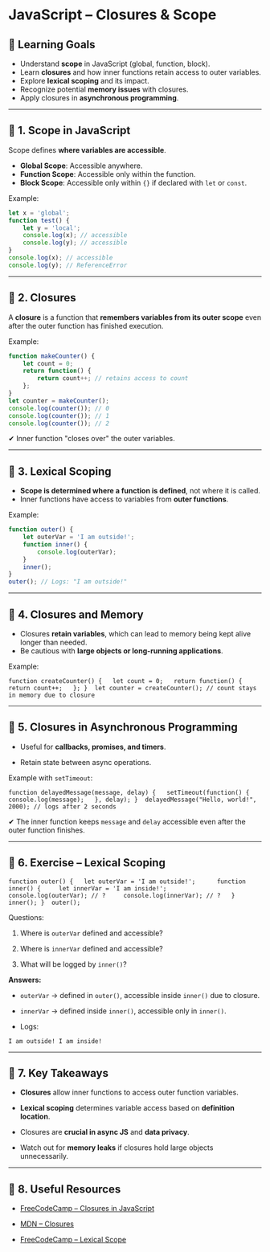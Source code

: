 # JavaScript – Closures & Scope

## 🎯 Learning Goals

- Understand **scope** in JavaScript (global, function, block).
- Learn **closures** and how inner functions retain access to outer variables.
- Explore **lexical scoping** and its impact.
- Recognize potential **memory issues** with closures.
- Apply closures in **asynchronous programming**.

---

## 🔹 1. Scope in JavaScript

Scope defines **where variables are accessible**.

- **Global Scope**: Accessible anywhere.
- **Function Scope**: Accessible only within the function.
- **Block Scope**: Accessible only within `{}` if declared with `let` or `const`.

Example:

```js
let x = 'global';  
function test() {  
	let y = 'local';   
	console.log(x); // accessible   
	console.log(y); // accessible 
}  
console.log(x); // accessible 
console.log(y); // ReferenceError
```

---

## 🔹 2. Closures

A **closure** is a function that **remembers variables from its outer scope** even after the outer function has finished execution.

Example:

```js
function makeCounter() {   
	let count = 0;   
	return function() {     
		return count++; // retains access to count   
	}; 
}  
let counter = makeCounter(); 
console.log(counter()); // 0 
console.log(counter()); // 1 
console.log(counter()); // 2
```

✔ Inner function "closes over" the outer variables.

---

## 🔹 3. Lexical Scoping

- **Scope is determined where a function is defined**, not where it is called.
- Inner functions have access to variables from **outer functions**.

Example:

```js
function outer() {   
	let outerVar = 'I am outside!';      
	function inner() {     
		console.log(outerVar);   
	}      
	inner(); 
}  
outer(); // Logs: "I am outside!"
```

---

## 🔹 4. Closures and Memory

- Closures **retain variables**, which can lead to memory being kept alive longer than needed.
- Be cautious with **large objects or long-running applications**.

Example:

```
function createCounter() {   let count = 0;   return function() {     return count++;   }; }  let counter = createCounter(); // count stays in memory due to closure
```

---

## 🔹 5. Closures in Asynchronous Programming

- Useful for **callbacks, promises, and timers**.
    
- Retain state between async operations.
    

Example with `setTimeout`:

`function delayedMessage(message, delay) {   setTimeout(function() {     console.log(message);   }, delay); }  delayedMessage("Hello, world!", 2000); // logs after 2 seconds`

✔ The inner function keeps `message` and `delay` accessible even after the outer function finishes.

---

## 🔹 6. Exercise – Lexical Scoping

`function outer() {   let outerVar = 'I am outside!';      function inner() {     let innerVar = 'I am inside!';     console.log(outerVar); // ?     console.log(innerVar); // ?   }      inner(); }  outer();`

Questions:

1. Where is `outerVar` defined and accessible?
    
2. Where is `innerVar` defined and accessible?
    
3. What will be logged by `inner()`?
    

**Answers:**

- `outerVar` → defined in `outer()`, accessible inside `inner()` due to closure.
    
- `innerVar` → defined inside `inner()`, accessible only in `inner()`.
    
- Logs:
    

`I am outside! I am inside!`

---

## 🔹 7. Key Takeaways

- **Closures** allow inner functions to access outer function variables.
    
- **Lexical scoping** determines variable access based on **definition location**.
    
- Closures are **crucial in async JS** and **data privacy**.
    
- Watch out for **memory leaks** if closures hold large objects unnecessarily.
    

---

## 🔹 8. Useful Resources

- [FreeCodeCamp – Closures in JavaScript](https://www.freecodecamp.org/news/closures-in-javascript-explained-with-examples/)
    
- [MDN – Closures](https://developer.mozilla.org/en-US/docs/Web/JavaScript/Closures)
    
- [FreeCodeCamp – Lexical Scope](https://www.freecodecamp.org/news/javascript-lexical-scope-tutorial/)